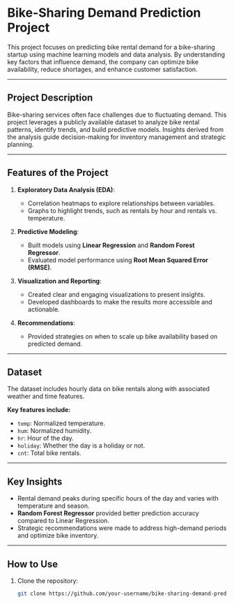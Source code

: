 # Bike-Sharing Demand Prediction Project  

This project focuses on predicting bike rental demand for a bike-sharing startup using machine learning models and data analysis. By understanding key factors that influence demand, the company can optimize bike availability, reduce shortages, and enhance customer satisfaction.  

---

## Project Description  

Bike-sharing services often face challenges due to fluctuating demand. This project leverages a publicly available dataset to analyze bike rental patterns, identify trends, and build predictive models. Insights derived from the analysis guide decision-making for inventory management and strategic planning.  

---

## Features of the Project  

1. **Exploratory Data Analysis (EDA)**:  
   - Correlation heatmaps to explore relationships between variables.  
   - Graphs to highlight trends, such as rentals by hour and rentals vs. temperature.  

2. **Predictive Modeling**:  
   - Built models using **Linear Regression** and **Random Forest Regressor**.  
   - Evaluated model performance using **Root Mean Squared Error (RMSE)**.  

3. **Visualization and Reporting**:  
   - Created clear and engaging visualizations to present insights.  
   - Developed dashboards to make the results more accessible and actionable.  

4. **Recommendations**:  
   - Provided strategies on when to scale up bike availability based on predicted demand.  

---

## Dataset  

The dataset includes hourly data on bike rentals along with associated weather and time features.  

**Key features include:**  
- `temp`: Normalized temperature.  
- `hum`: Normalized humidity.  
- `hr`: Hour of the day.  
- `holiday`: Whether the day is a holiday or not.  
- `cnt`: Total bike rentals.  

---

## Key Insights  

- Rental demand peaks during specific hours of the day and varies with temperature and season.  
- **Random Forest Regressor** provided better prediction accuracy compared to Linear Regression.  
- Strategic recommendations were made to address high-demand periods and optimize bike inventory.  

---

## How to Use  

1. Clone the repository:  
   ```bash  
   git clone https://github.com/your-username/bike-sharing-demand-prediction.git  
